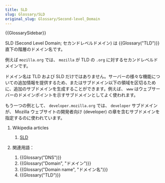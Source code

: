 ```yaml
---
title: SLD
slug: Glossary/SLD
original_slug: Glossary/Second-level_Domain
---
```


{{GlossarySidebar}}

SLD (Second Level Domain; セカンドレベルドメイン) は {{Glossary("TLD")}} 直下の階層のドメイン名です。

例えば `mozilla.org` では、 `mozilla` が TLD の `.org` に対するセカンドレベルドメインです。

ドメイン名は TLD および SLD だけではありません。サーバーの様々な機能についての追加情報を提供するため、またはサブドメイン以下の領域を区切るために、追加のサブドメインを生成することができます。例えば、 `www` はウェブサーバーのドメインポイントを示すサブドメインとしてよく使われます。

もう一つの例として、 `developer.mozilla.org` では、 `developer` サブドメインが、 Mozilla ウェブサイトの開発者向け (developer) の章を含むサブドメインを指定するのに使われています。

1. Wikipedia articles

   1. [SLD](https://ja.wikipedia.org/wiki/セカンドレベルドメイン)

2. 関連用語：

   1. {{Glossary("DNS")}}
   2. {{Glossary("Domain", "ドメイン")}}
   3. {{Glossary("Domain name", "ドメイン名")}}
   4. {{Glossary("TLD")}}
